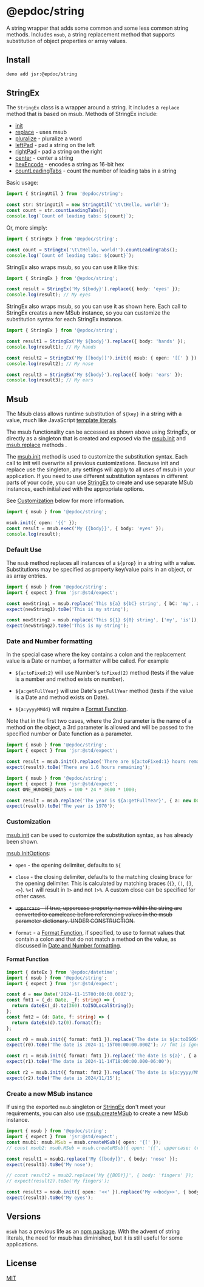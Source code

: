 # @epdoc/string

A string wrapper that adds some common and some less common string methods.
Includes `msub`, a string replacement method that supports substitution of object
properties or array values.

## Install

```bash
deno add jsr:@epdoc/string
```

## StringEx

The `StringEx` class is a wrapper around a string. It includes a `replace` method that is based on msub. Methods of
StringEx include:

- [init](./ex.ts#init)
- [replace](./ex.ts#replace) - uses msub
- [pluralize](./ex.ts#pluralize) - pluralize a word
- [leftPad](./ex.ts#leftPad) - pad a string on the left
- [rightPad](./ex.ts#rightPad) - pad a string on the right
- [center](./ex.ts#center) - center a string
- [hexEncode](./ex.ts#hexEncode) - encodes a string as 16-bit hex
- [countLeadingTabs](./ex.ts#countLeadingTabs) - count the number of leading tabs in a string

Basic usage:

```ts
import { StringUtil } from '@epdoc/string';

const str: StringUtil = new StringUtil('\t\tHello, world!');
const count = str.countLeadingTabs();
console.log(`Count of leading tabs: ${count}`);
```

Or, more simply:

```ts
import { StringEx } from '@epdoc/string';

const count = StringEx('\t\tHello, world!').countLeadingTabs();
console.log(`Count of leading tabs: ${count}`);
```

StringEx also wraps msub, so you can use it like this:

```ts
import { StringEx } from '@epdoc/string';

const result = StringEx('My ${body}').replace({ body: 'eyes' });
console.log(result); // My eyes
```

StringEx also wraps msub, so you can use it as shown here. Each call to StringEx creates a new MSub instance, so you can
customize the substitution syntax for each StringEx instance.

```ts
import { StringEx } from '@epdoc/string';

const result1 = StringEx('My ${body}').replace({ body: 'hands' });
console.log(result1); // My hands

const result2 = StringEx('My [[body]]').init({ msub: { open: '[[' } }).replace({ body: 'nose' });
console.log(result2); // My nose

const result3 = StringEx('My ${body}').replace({ body: 'ears' });
console.log(result3); // My ears
```

## Msub

The Msub class allows runtime substitution of `${key}` in a string with a value, much like JavaScript
[template literals](https://developer.mozilla.org/en-US/docs/Web/JavaScript/Reference/Template_literals).

The msub functionality can be accessed as shown above using StringEx, or directly as a singleton that is created and
exposed via the [msub.init](./msub.ts#init) and [msub.replace](./msub.ts#replace) methods .

The [msub.init](./msub.ts#init) method is used to customize the substitution syntax. Each call to init will overwrite
all previous customizations. Because init and replace use the singleton, any settings will apply to all uses of msub in
your application. If you need to use different substitution syntaxes in different parts of your code, you can use
[StringEx](./ex.ts/#StringEx) to create and use separate MSub instances, each initialized with the appropriate options.

See [Customization](#Customization) below for more information.

```ts
import { msub } from '@epdoc/string';

msub.init({ open: '{{' });
const result = msub.exec('My {{body}}', { body: 'eyes' });
console.log(result);
```

### Default Use

The `msub` method replaces all instances of a `${prop}` in a string with a value. Substitutions may be specified as
property key/value pairs in an object, or as array entries.

```ts
import { msub } from '@epdoc/string';
import { expect } from 'jsr:@std/expect';

const newString1 = msub.replace('This ${a} ${bC} string', { bC: 'my', a: 'is' });
expect(newString1).toBe('This is my string');

const newString2 = msub.replace('This ${1} ${0} string', ['my', 'is']);
expect(newString2).toBe('This is my string');
```

### Date and Number formatting

In the special case where the key contains a colon and the replacement value is a Date or number, a formatter will be
called. For example

- `${a:toFixed:2}` will use Number's `toFixed(2)` method (tests if the value is a number and method exists on number).

- `${a:getFullYear}` will use Date's `getFullYear` method (tests if the value is a Date and method exists on Date).

- `${a:yyyyMMdd}` will require a [Format Function](#FormatFunction).

Note that in the first two cases, where the 2nd parameter is the name of a method on the object, a 3rd parameter is
allowed and will be passed to the specified number or Date function as a parameter.

```ts
import { msub } from '@epdoc/string';
import { expect } from 'jsr:@std/expect';

const result = msub.init().replace('There are ${a:toFixed:1} hours remaining', { a: 93 / 60 });
expect(result).toBe('There are 1.6 hours remaining');
```

```ts
import { msub } from '@epdoc/string';
import { expect } from 'jsr:@std/expect';
const ONE_HUNDRED_DAYS = 100 * 24 * 3600 * 1000;

const result = msub.replace('The year is ${a:getFullYear}', { a: new Date(ONE_HUNDRED_DAYS) });
expect(result).toBe('The year is 1970');
```

### Customization

[msub.init](./msub.ts#init) can be used to customize the substitution syntax, as has already been shown.

[msub.InitOptions](./msub.ts#InitOptions):

- `open` - the opening delimiter, defaults to `${`

- `close` - the closing delimiter, defaults to the matching closing brace for the opening delimiter. This is calculated
  by matching braces (`{}`, `()`, `[]`, `<>`). `%<[` will result in `]>` and not `]>%`. A custom close can be specified
  for other cases.

- ~~`uppercase` - if true, uppercase property names within the string are converted to camelcase before referencing
  values in the msub parameter dictionary. UNDER CONSTRUCTION.~~

- `format` - a [Format Function](#FormatFunction), if specified, to use to format values that contain a colon and that
  do not match a method on the value, as discussed in [Date and Number formatting](#Date-and-Number-formatting).

#### Format Function

```ts
import { dateEx } from '@epdoc/datetime';
import { msub } from '@epdoc/string';
import { expect } from 'jsr:@std/expect';

const d = new Date('2024-11-15T00:00:00.000Z');
const fmt1 = (_d: Date, _f: string) => {
  return dateEx(_d).tz(360).toISOLocalString();
};
const fmt2 = (d: Date, f: string) => {
  return dateEx(d).tz(0).format(f);
};

const r0 = msub.init({ format: fmt1 }).replace('The date is ${a:toISOString}', { a: d });
expect(r0).toBe('The date is 2024-11-15T00:00:00.000Z'); // fmt is ignored because toISOstring was found on the Date object

const r1 = msub.init({ format: fmt1 }).replace('The date is ${a}', { a: d });
expect(r1).toBe('The date is 2024-11-14T18:00:00.000-06:00');

const r2 = msub.init({ format: fmt2 }).replace('The date is ${a:yyyy/MM/dd}', { a: d });
expect(r2).toBe('The date is 2024/11/15');
```

### Create a new MSub instance

If using the exported `msub` singleton or [StringEx](./ex.ts/#StringEx) don't meet your requirements, you can also use
[msub.createMSub](./msub.ts#createMSub) to create a new MSub instance.

```ts
import { msub } from '@epdoc/string';
import { expect } from 'jsr:@std/expect';
const msub1: msub.MSub = msub.createMSub({ open: '{[' });
// const msub2: msub.MSub = msub.createMSub({ open: '{{', uppercase: true });

const result1 = msub1.replace('My {[body]}', { body: 'nose' });
expect(result1).toBe('My nose');

// const result2 = msub2.replace('My {{BODY}}', { body: 'fingers' });
// expect(result2).toBe('My fingers');

const result3 = msub.init({ open: '<<' }).replace('My <<body>>', { body: 'eyes' });
expect(result3).toBe('My eyes');
```

## Versions

`msub` has a previous life as an [npm
package](https://www.npmjs.com/package/msub). With the advent of string
literals, the need for msub has diminished, but it is still useful for some
applications.

## License

[MIT](./LICENSE)
